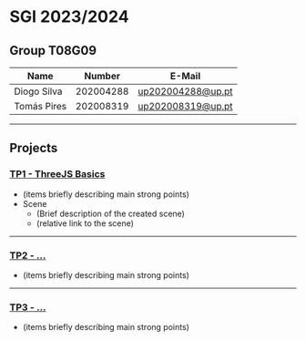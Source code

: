 # SGI 2023/2024

## Group T08G09
| Name             | Number    | E-Mail             |
| ---------------- | --------- | ------------------ |
| Diogo Silva         | 202004288 | up202004288@up.pt    |
| Tomás Pires         | 202008319 | up202008319@up.pt    |

----

## Projects

### [TP1 - ThreeJS Basics](tp1)

- (items briefly describing main strong points)
- Scene
  - (Brief description of the created scene)
  - (relative link to the scene)

-----

### [TP2 - ...](tp2)
- (items briefly describing main strong points)

----

### [TP3 - ...](tp3)
- (items briefly describing main strong points)

